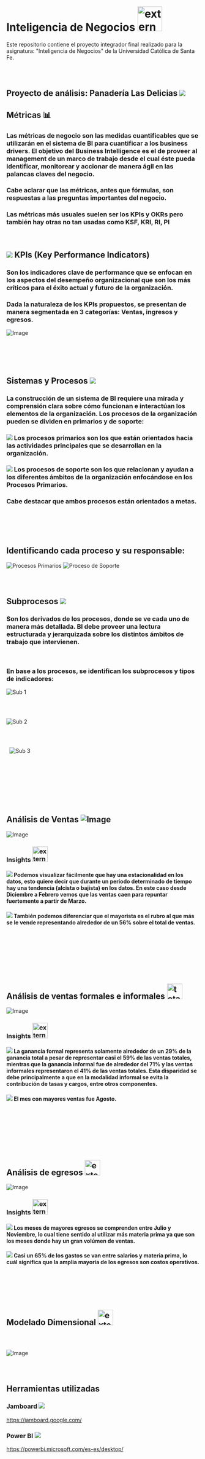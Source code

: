 # Inteligencia de Negocios <img width="64" height="64" src="https://img.icons8.com/external-flaticons-flat-flat-icons/64/external-business-intelligence-data-analytics-flaticons-flat-flat-icons.png" alt="external-business-intelligence-data-analytics-flaticons-flat-flat-icons"/>
Este repositorio contiene el proyecto integrador final realizado para la asignatura: "Inteligencia de Negocios" de la Universidad Católica de Santa Fe.
###  ‎ ‎ ‎ ‎ ‎

## Proyecto de análisis: Panadería Las Delicias <img src="https://img.icons8.com/fluent/30/000000/bakery.png"/>
## Métricas 📊 
### Las métricas de negocio son las medidas cuantificables que se utilizarán en el sistema de BI para cuantificar a los business drivers. El objetivo del Business Intelligence es el de proveer al management de un marco de trabajo desde el cual éste pueda identificar, monitorear y accionar de manera ágil en las palancas claves del negocio.
### Cabe aclarar que las métricas, antes que fórmulas, son respuestas a las preguntas importantes del negocio. 
### Las métricas más usuales suelen ser los KPIs y OKRs pero también hay otras no tan usadas como KSF, KRI, RI, PI
‏‏‎
## <img src="https://img.icons8.com/plumpy/15/000000/sphere.png"/> KPIs (Key Performance Indicators)
### Son los indicadores clave de performance que se enfocan en los aspectos del desempeño organizacional que son los más críticos para el éxito actual y futuro de la organización.
### Dada la naturaleza de los KPIs propuestos, se presentan de manera segmentada en 3 categorías: Ventas, ingresos y egresos.

![Image](https://github.com/user-attachments/assets/b8bbdbdc-de12-4151-a06d-8b69901b7c88)


‎      ‏‏‎
###  ‎ ‎ ‎ ‎ ‎ ‎ ‎ ‎ ‎ ‎‎ ‎ ‎ ‎ ‎ ‎ ‎ ‎ ‎ ‎ ‎ ‎ ‎ ‎ ‎ ‎ ‎ ‎ ‎ ‎ ‎ ‎ ‎ ‎ ‎ ‎ ‎ ‎ ‎ ‎ ‎ ‎ ‎ ‎ ‎ ‎ ‎ ‎ ‎ ‎      ‏‏‎
## Sistemas y Procesos    <img src="https://img.icons8.com/cotton/25/000000/process.png"/>
### La construcción de un sistema de BI requiere una mirada y comprensión clara sobre cómo funcionan e interactúan los elementos de la organización. Los procesos de la organización  pueden se dividen en primarios  y de soporte:
### <img src="https://img.icons8.com/plumpy/15/000000/sphere.png"/> Los procesos primarios son los que están orientados hacia las actividades principales que se desarrollan en la organización.
### <img src="https://img.icons8.com/plumpy/15/000000/sphere.png"/> Los procesos de soporte son los que relacionan y ayudan a los diferentes ámbitos de la organización enfocándose en los Procesos Primarios.
### Cabe destacar que ambos procesos están orientados a metas.
‎      ‏‏‎
###  ‎ ‎ ‎ ‎ ‎ ‎ ‎ ‎ ‎ ‎‎ ‎ ‎ ‎ ‎ ‎ ‎ ‎ ‎ ‎ ‎ ‎ ‎ ‎ ‎ ‎ ‎ ‎ ‎ ‎ ‎ ‎ ‎ ‎ ‎ ‎ ‎ ‎ ‎ ‎ ‎ ‎ ‎ ‎ ‎ ‎ ‎ ‎ ‎       ‏‏‎
## Identificando cada proceso y su responsable:
![Procesos Primarios](https://user-images.githubusercontent.com/58674979/113498380-ca26eb00-94e2-11eb-8702-b2c8341102e4.png)
![Proceso de Soporte](https://user-images.githubusercontent.com/58674979/113498426-3a357100-94e3-11eb-8779-2389db4aa3d7.png)
‎      ‏‏‎
###  ‎ ‎ ‎ ‎ ‎ ‎ ‎ ‎ ‎ ‎‎ ‎ ‎ ‎ ‎ ‎ ‎ ‎ ‎ ‎ ‎ ‎ ‎ ‎ ‎ ‎ ‎ ‎ ‎ ‎ ‎ ‎ ‎ ‎ ‎ ‎ ‎ ‎ ‎ ‎ ‎ ‎ ‎ ‎ ‎ ‎ ‎ ‎ ‎ 

## Subprocesos  <img src="https://img.icons8.com/nolan/30/process.png"/>
### Son los derivados de los procesos, donde se ve cada uno de manera más detallada. BI debe proveer una lectura estructurada y jerarquizada sobre los distintos ámbitos de trabajo que intervienen.
‎      ‎      ‏‏‎
### En base a los procesos, se identifican los subprocesos y tipos de indicadores:
![Sub 1](https://user-images.githubusercontent.com/58674979/113499773-fea0a400-94ee-11eb-82d9-dee7d3e91390.png)
‎      ‎      ‏‏‎
###  ‎ ‎ ‎ ‎ ‎ ‎ ‎ ‎ ‎ ‎‎ ‎ ‎ ‎ ‎ ‎ ‎ ‎ ‎ ‎ ‎ ‎ ‎ ‎ ‎ ‎ ‎ ‎ ‎ ‎ ‎ ‎ ‎ ‎ ‎ ‎ ‎ ‎ ‎ ‎ ‎ ‎ ‎ ‎ ‎ ‎ ‎ ‎ ‎ 

![Sub 2](https://user-images.githubusercontent.com/58674979/113499781-0a8c6600-94ef-11eb-9610-681d448410ad.png)
   
###  ‎ ‎ ‎ ‎ ‎ ‎ ‎ ‎ ‎ ‎‎ ‎ ‎ ‎ ‎ ‎ ‎ ‎ ‎ ‎ ‎ ‎ ‎ ‎ ‎ ‎ ‎ ‎ ‎ ‎ ‎ ‎ ‎ ‎ ‎ ‎ ‎ ‎ ‎ ‎ ‎ ‎ ‎ ‎ ‎ ‎ ‎ ‎ ‎ 
‎      ‏‏‎
![Sub 3](https://user-images.githubusercontent.com/58674979/113499789-1b3cdc00-94ef-11eb-9b9a-c3161984e1aa.png)
‎  ‎      ‎      ‏‏‎
###  ‎ ‎ ‎ ‎ ‎ ‎ ‎ ‎ ‎ ‎‎ ‎ ‎ ‎ ‎ ‎ ‎ ‎ ‎ ‎ ‎ ‎ ‎ ‎ ‎ ‎ ‎ ‎ ‎ ‎ ‎ ‎ ‎ ‎ ‎ ‎ ‎ ‎ ‎ ‎ ‎ ‎ ‎ ‎ ‎ ‎ ‎ ‎ ‎ 
###  ‎ ‎ ‎ ‎ ‎ ‎ ‎ ‎ ‎ ‎‎ ‎ ‎ ‎ ‎ ‎ ‎ ‎ ‎ ‎ ‎ ‎ ‎ ‎ ‎ ‎ ‎ ‎ ‎ ‎ ‎ ‎ ‎ ‎ ‎ ‎ ‎ ‎ ‎ ‎ ‎ ‎ ‎ ‎ ‎ ‎ ‎ ‎ ‎ 

###  ‎ ‎ ‎ ‎ ‎ ‎ ‎ ‎ ‎ ‎‎ ‎ ‎ ‎ ‎ ‎ ‎ ‎ ‎ ‎ ‎ ‎ ‎ ‎ ‎ ‎ ‎ ‎ ‎ ‎ ‎ ‎ ‎ ‎ ‎ ‎ ‎ ‎ ‎ ‎ ‎ ‎ ‎ ‎ ‎ ‎ ‎ ‎ ‎ 

## Análisis de Ventas ![Image](https://github.com/user-attachments/assets/829c9d46-30e6-48af-a621-9d6b3782fe2f)

‎![Image](https://github.com/user-attachments/assets/5929e9e2-3331-4372-b924-dccda47c5b56)

### Insights <img width="40" height="40" src="https://img.icons8.com/external-flaticons-lineal-color-flat-icons/40/external-insight-market-research-flaticons-lineal-color-flat-icons.png" alt="external-insight-market-research-flaticons-lineal-color-flat-icons"/>
#### <img src="https://img.icons8.com/plumpy/13/000000/sphere.png"/>  Podemos visualizar fácilmente que hay una estacionalidad en los datos, esto quiere decir que durante un período determinado de tiempo hay una tendencia (alcista o bajista) en los datos. En este caso desde Diciembre a Febrero vemos que las ventas caen para repuntar fuertemente a partir de Marzo.
#### <img src="https://img.icons8.com/plumpy/13/000000/sphere.png"/>  También podemos diferenciar que el mayorista es el rubro al que más se le vende representando alrededor de un 56% sobre el total de ventas.‎      ‏‏‎
‎      ‎      ‏‏‎

###  ‎ ‎ ‎ ‎ ‎ ‎ ‎ ‎ ‎ ‎‎ ‎ ‎ ‎ ‎ ‎ ‎ ‎ ‎ ‎ ‎ ‎ ‎ ‎ ‎ ‎ ‎ ‎ ‎ ‎ ‎ ‎ ‎ ‎ ‎ ‎ ‎ ‎ ‎ ‎ ‎ ‎ ‎ ‎ ‎ ‎ ‎ ‎ ‎ 

###  ‎ ‎ ‎ ‎ ‎ ‎ ‎ ‎ ‎ ‎‎ ‎ ‎ ‎ ‎ ‎ ‎ ‎ ‎ ‎ ‎ ‎ ‎ ‎ ‎ ‎ ‎ ‎ ‎ ‎ ‎ ‎ ‎ ‎ ‎ ‎ ‎ ‎ ‎ ‎ ‎ ‎ ‎ ‎ ‎ ‎ ‎ ‎ ‎ 
## Análisis de ventas formales e informales  <img width="40" height="40" src="https://img.icons8.com/dusk/64/total-sales.png" alt="total-sales"/>

![Image](https://github.com/user-attachments/assets/91f4c52b-5878-4201-8894-67373d94448c)

### Insights <img width="40" height="40" src="https://img.icons8.com/external-flaticons-lineal-color-flat-icons/40/external-insight-market-research-flaticons-lineal-color-flat-icons.png" alt="external-insight-market-research-flaticons-lineal-color-flat-icons"/>
#### <img src="https://img.icons8.com/plumpy/13/000000/sphere.png"/>  La ganancia formal representa solamente alrededor de un 29% de la ganancia total a pesar de representar casi el 59% de las ventas totales, mientras que la ganancia informal fue de alrededor del 71% y las ventas informales representaron el 41% de las ventas totales. Esta disparidad se debe principalmente a que en la modalidad informal se evita la contribución de tasas y cargos, entre otros componentes.
#### <img src="https://img.icons8.com/plumpy/13/000000/sphere.png"/>  El mes con  mayores ventas fue Agosto.
‎      ‎      ‏‏‎
‎      ‎      ‏‏‎
###  ‎ ‎ ‎ ‎ ‎ ‎ ‎ ‎ ‎ ‎‎ ‎ ‎ ‎ ‎ ‎ ‎ ‎ ‎ ‎ ‎ ‎ ‎ ‎ ‎ ‎ ‎ ‎ ‎ ‎ ‎ ‎ ‎ ‎ ‎ ‎ ‎ ‎ ‎ ‎ ‎ ‎ ‎ ‎ ‎ ‎ ‎ ‎ ‎ 
###  ‎ ‎ ‎ ‎ ‎ ‎ ‎ ‎ ‎ ‎‎ ‎ ‎ ‎ ‎ ‎ ‎ ‎ ‎ ‎ ‎ ‎ ‎ ‎ ‎ ‎ ‎ ‎ ‎ ‎ ‎ ‎ ‎ ‎ ‎ ‎ ‎ ‎ ‎ ‎ ‎ ‎ ‎ ‎ ‎ ‎ ‎ ‎ ‎ 
## Análisis de egresos <img width="40" height="40" src="https://img.icons8.com/external-flaticons-flat-flat-icons/64/external-costs-accounting-flaticons-flat-flat-icons-3.png" alt="external-costs-accounting-flaticons-flat-flat-icons-3"/>

![Image](https://github.com/user-attachments/assets/a0b1c1fd-e1e0-478f-b16e-5a31c97fd0b7)


### Insights <img width="40" height="40" src="https://img.icons8.com/external-flaticons-lineal-color-flat-icons/40/external-insight-market-research-flaticons-lineal-color-flat-icons.png" alt="external-insight-market-research-flaticons-lineal-color-flat-icons"/>
#### <img src="https://img.icons8.com/plumpy/13/000000/sphere.png"/>  Los meses de mayores egresos se comprenden entre Julio y Noviembre, lo cual tiene sentido al utilizar más materia prima ya que son los meses donde hay un gran volúmen de ventas.
#### <img src="https://img.icons8.com/plumpy/13/000000/sphere.png"/>  Casi un 65% de los gastos se van entre salarios y materia prima, lo cuál significa que la amplia mayoría de los egresos son costos operativos.
###  ‎ ‎ ‎ ‎ ‎ ‎ ‎ ‎ ‎ ‎‎ ‎ ‎ ‎ ‎ ‎ ‎ ‎ ‎ ‎ ‎ ‎ ‎ ‎ ‎ ‎ ‎ ‎ ‎ ‎ ‎ ‎ ‎ ‎ ‎ ‎ ‎ ‎ ‎ ‎ ‎ ‎ ‎ ‎ ‎ ‎ ‎ ‎ ‎ 
###  ‎ ‎ ‎ ‎ ‎ ‎ ‎ ‎ ‎ ‎‎ ‎ ‎ ‎ ‎ ‎ ‎ ‎ ‎ ‎ ‎ ‎ ‎ ‎ ‎ ‎ ‎ ‎ ‎ ‎ ‎ ‎ ‎ ‎ ‎ ‎ ‎ ‎ ‎ ‎ ‎ ‎ ‎ ‎ ‎ ‎ ‎ ‎ ‎ 

## Modelado Dimensional <img width="40" height="40" src="https://img.icons8.com/external-flaticons-flat-flat-icons/64/external-data-modelling-big-data-flaticons-flat-flat-icons-2.png" alt="external-data-modelling-big-data-flaticons-flat-flat-icons-2"/>
###  ‎ ‎ ‎ ‎ ‎ ‎ ‎ ‎ ‎ ‎‎ ‎ ‎ ‎ ‎ ‎ ‎ ‎ ‎ ‎ ‎ ‎ ‎ ‎ ‎ ‎ ‎ ‎ ‎ ‎ ‎ ‎ ‎ ‎ ‎ ‎ ‎ ‎ ‎ ‎ ‎ ‎ ‎ ‎ ‎ ‎ ‎ ‎ ‎ 
![Image](https://github.com/user-attachments/assets/1ea4eb95-b3d0-42bd-a037-00620967d0d1)
###  ‎ ‎ ‎ ‎ ‎ ‎ ‎ ‎ ‎ ‎‎ ‎ ‎ ‎ ‎ ‎ ‎ ‎ ‎ ‎ ‎ ‎ ‎ ‎ ‎ ‎ ‎ ‎ ‎ ‎ ‎ ‎ ‎ ‎ ‎ ‎ ‎ ‎ ‎ ‎ ‎ ‎ ‎ ‎ ‎ ‎ ‎ ‎ ‎ 

## Herramientas utilizadas
### Jamboard <img src="https://img.icons8.com/fluent/36/000000/jamboard.png"/>
https://jamboard.google.com/

### Power BI  <img src="https://img.icons8.com/dusk/36/000000/power-bi.png"/>
https://powerbi.microsoft.com/es-es/desktop/


